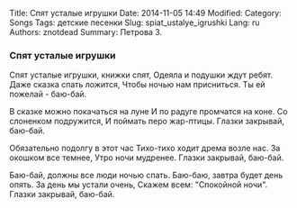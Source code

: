 Title: Спят усталые игрушки
Date: 2014-11-05 14:49
Modified: 
Category: Songs
Tags: детские песенки
Slug: spiat_ustalye_igrushki
Lang: ru
Authors: znotdead
Summary: Петрова З.

### Спят усталые игрушки

Спят усталые игрушки, книжки спят,
Одеяла и подушки ждут ребят.
Даже сказка спать ложится,
Чтобы ночью нам присниться.
Ты ей пожелай - баю-бай.

В сказке можно покачаться на луне
И по радуге промчатся на коне.
Со слоненком подружится,
И поймать перо жар-птицы.
Глазки закрывай, баю-бай.

Обязательно подолгу в этот час
Тихо-тихо ходит дрема возле нас.
За окошком все темнее,
Утро ночи мудренее.
Глазки закрывай, баю-бай.

Баю-бай, должны все люди ночью спать.
Баю-баю, завтра будет день опять.
За день мы устали очень,
Скажем всем: "Спокойной ночи".
Глазки закрывай, баю-бай.